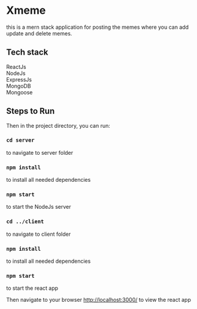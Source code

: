 # Xmeme
this is a mern stack application for posting the memes where you can add update and delete memes.

## Tech stack 
ReactJs<br/>
NodeJs<br/>
ExpressJs<br/>
MongoDB <br/>
Mongoose


## Steps to Run 

Then in the project directory, you can run:

### `cd server`
to navigate to server folder

### `npm install`
to install all needed dependencies

### `npm start`
to start the NodeJs server

### `cd ../client`
to navigate to client folder

### `npm install`
to install all needed dependencies

### `npm start`
to start the react app

Then navigate to your browser <a href="http://localhost:3000/">http://localhost:3000/</a> to view the react app
<br/>

